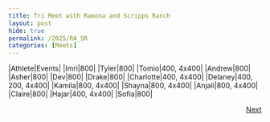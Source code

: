 ```yaml
---
title: Tri Meet with Ramona and Scripps Ranch
layout: post
hide: true
permalink: /2025/RA_SR
categories: [Meets]
---
```


|Athlete|Events|
|Imri|800|
|Tyler|800|
|Tomio|400, 4x400|
|Andrew|800|
|Asher|800|
|Dev|800|
|Drake|800|
|Charlotte|400, 4x400|
|Delaney|400, 200, 4x400|
|Kamila|800, 4x400|
|Shayna|800, 4x400|
|Anjali|800, 4x400|
|Claire|800|
|Hajar|400, 4x400|
|Sofia|800|




<div style="text-align: right"> <a href="{{site.baseurl}}/2024/SC">Next</a></div>